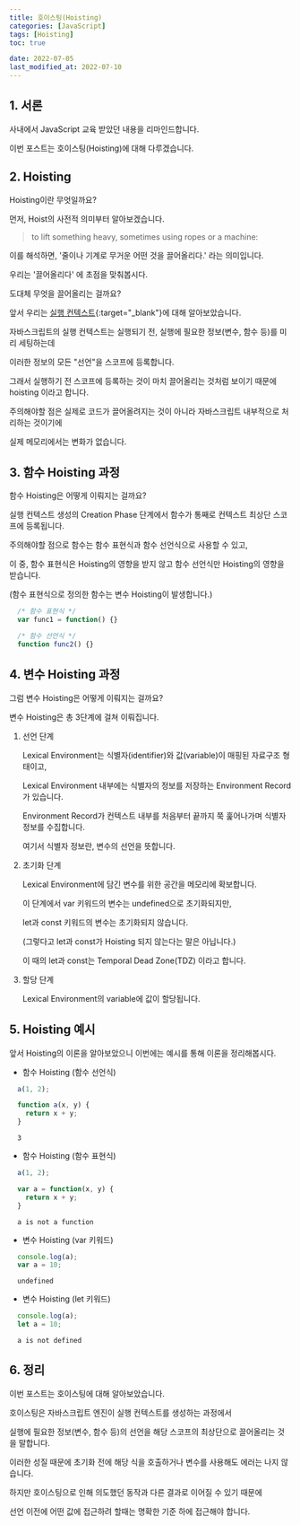 ```yaml
---
title: 호이스팅(Hoisting)
categories: [JavaScript]
tags: [Hoisting]
toc: true

date: 2022-07-05
last_modified_at: 2022-07-10
---
```


## 1. 서론

사내에서 JavaScript 교육 받았던 내용을 리마인드합니다.

이번 포스트는 호이스팅(Hoisting)에 대해 다루겠습니다.

## 2. Hoisting

Hoisting이란 무엇일까요?

먼저, Hoist의 사전적 의미부터 알아보겠습니다.

> to lift something heavy, sometimes using ropes or a machine:

이를 해석하면, '줄이나 기계로 무거운 어떤 것을 끌어올리다.' 라는 의미입니다.

우리는 '끌어올리다' 에 초점을 맞춰봅시다.

도대체 무엇을 끌어올리는 걸까요?

앞서 우리는 [실행 컨텍스트](/javascript/javascript1){:target="_blank"}에 대해 알아보았습니다.

자바스크립트의 실행 컨텍스트는 실행되기 전, 실행에 필요한 정보(변수, 함수 등)를 미리 세팅하는데

이러한 정보의 모든 "선언"을 스코프에 등록합니다.

그래서 실행하기 전 스코프에 등록하는 것이 마치 끌어올리는 것처럼 보이기 때문에 hoisting 이라고 합니다.

주의해야할 점은 실제로 코드가 끌어올려지는 것이 아니라 자바스크립트 내부적으로 처리하는 것이기에

실제 메모리에서는 변화가 없습니다.

## 3. 함수 Hoisting 과정

함수 Hoisting은 어떻게 이뤄지는 걸까요?

실행 컨텍스트 생성의 Creation Phase 단계에서 함수가 통째로 컨텍스트 최상단 스코프에 등록됩니다.

주의해야할 점으로 함수는 함수 표현식과 함수 선언식으로 사용할 수 있고,

이 중, 함수 표현식은 Hoisting의 영향을 받지 않고 함수 선언식만 Hoisting의 영향을 받습니다.

(함수 표현식으로 정의한 함수는 변수 Hoisting이 발생합니다.)

```javascript
  /* 함수 표현식 */
  var func1 = function() {}

  /* 함수 선언식 */
  function func2() {}
```

## 4. 변수 Hoisting 과정

그럼 변수 Hoisting은 어떻게 이뤄지는 걸까요?

변수 Hoisting은 총 3단계에 걸쳐 이뤄집니다.

1. 선언 단계
   
   Lexical Environment는 식별자(identifier)와 값(variable)이 매핑된 자료구조 형태이고,

   Lexical Environment 내부에는 식별자의 정보를 저장하는 Environment Record가 있습니다.

   Environment Record가 컨텍스트 내부를 처음부터 끝까지 쭉 훑어나가며 식별자 정보를 수집합니다.

   여기서 식별자 정보란, 변수의 선언을 뜻합니다.

2. 초기화 단계

   Lexical Environment에 담긴 변수를 위한 공간을 메모리에 확보합니다.

   이 단계에서 var 키워드의 변수는 undefined으로 초기화되지만,
   
   let과 const 키워드의 변수는 초기화되지 않습니다.

   (그렇다고 let과 const가 Hoisting 되지 않는다는 말은 아닙니다.)

   이 때의 let과 const는 Temporal Dead Zone(TDZ) 이라고 합니다.

3. 할당 단계

   Lexical Environment의 variable에 값이 할당됩니다.

## 5. Hoisting 예시

앞서 Hoisting의 이론을 알아보았으니 이번에는 예시를 통해 이론을 정리해봅시다.

* 함수 Hoisting (함수 선언식)

```javascript
  a(1, 2);

  function a(x, y) {
    return x + y;
  }
```

```
  3
```

* 함수 Hoisting (함수 표현식)

```javascript
  a(1, 2);

  var a = function(x, y) {
    return x + y;
  }
```

```
  a is not a function
```

* 변수 Hoisting (var 키워드)

```javascript
  console.log(a);
  var a = 10;
```

```
  undefined
```

* 변수 Hoisting (let 키워드)

```javascript
  console.log(a);
  let a = 10;
```

```
  a is not defined
```

## 6. 정리

이번 포스트는 호이스팅에 대해 알아보았습니다.

호이스팅은 자바스크립트 엔진이 실행 컨텍스트를 생성하는 과정에서

실행에 필요한 정보(변수, 함수 등)의 선언을 해당 스코프의 최상단으로 끌어올리는 것을 말합니다.

이러한 성질 때문에 초기화 전에 해당 식을 호출하거나 변수를 사용해도 에러는 나지 않습니다.

하지만 호이스팅으로 인해 의도했던 동작과 다른 결과로 이어질 수 있기 때문에

선언 이전에 어떤 값에 접근하려 할때는 명확한 기준 하에 접근해야 합니다.